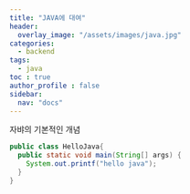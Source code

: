 ```yaml
---
title: "JAVA에 대여"
header:
  overlay_image: "/assets/images/java.jpg"
categories:
  - backend
tags:
  - java
toc : true
author_profile : false
sidebar:
  nav: "docs"
---
```

자뱌의 기본적인 개념

```java
public class HelloJava{
  public static void main(String[] args) {
    System.out.printf("hello java");
  }
}
```
